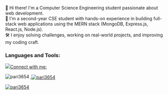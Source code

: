 👋 Hi there! I'm a Computer Science Engineering student passionate about web development.
<br/>
🚀 I'm a second-year CSE student with hands-on experience in building full-stack web applications using the MERN stack (MongoDB, Express.js, React.js, Node.js).
<br/>
🛠️ I enjoy solving challenges,  working on real-world projects, and improving my coding craft.

<h3 align="left">Languages and Tools:</h3>
<p align="left">
  <a href="https://skillicons.dev">
    <img src="https://skillicons.dev/icons?i=git,java,html,css,js,react,bootstrap,node,express,sql,mongodb,ejs,vite, vscode, />
  </a>
</p>

<h3 align="left">Connect with me:</h3>
<p><img align="left" src="https://github-readme-stats.vercel.app/api/top-langs?username=pari3654&show_icons=true&locale=en&layout=compact" alt="pari3654" /></p>

<p>&nbsp;<img align="center" src="https://github-readme-stats.vercel.app/api?username=pari3654&show_icons=true&locale=en" alt="pari3654" /></p>

<p><img align="center" src="https://github-readme-streak-stats.herokuapp.com/?user=pari3654&" alt="pari3654" />
